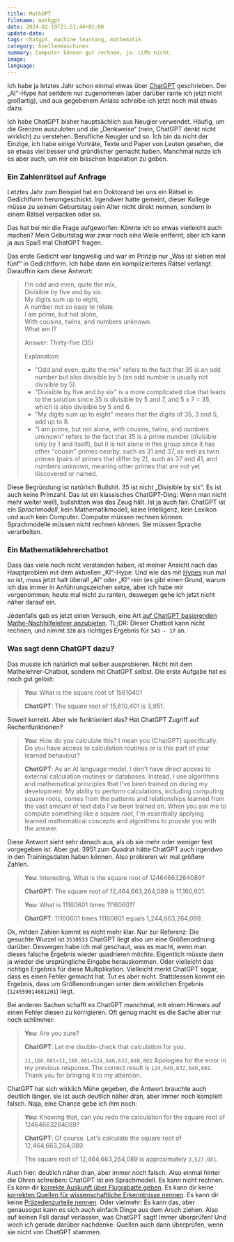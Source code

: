 ```yaml
---
title: MathGPT
filename: mathgpt
date: 2024-02-19T21:51:44+01:00
update-date:
tags: chatgpt, machine learning, mathematik
category: hoellenmaschinen
summary: Computer können gut rechnen, ja. LLMs nicht.
image:
language:
---
```


Ich habe ja letztes Jahr schon einmal etwas über [ChatGPT](/blogposts/tyrannosaurus_trump) geschrieben. Der „AI“-Hype hat seitdem nur zugenommen (aber darüber rante ich jetzt nicht großartig), und aus gegebenem Anlass schreibe ich jetzt noch mal etwas dazu.

Ich habe ChatGPT bisher hauptsächlich aus Neugier verwendet. Häufig, um die Grenzen auszuloten und die „Denkweise“ (nein, ChatGPT denkt nicht wirklich) zu verstehen. Berufliche Neugier und so. Ich bin da nicht der Einzige, ich habe einige Vorträte, Texte und Paper von Leuten gesehen, die so etwas viel besser und gründlicher gemacht haben. Manchmal nutze ich es aber auch, um mir ein bisschen Inspiration zu geben.

### Ein Zahlenrätsel auf Anfrage

Letztes Jahr zum Beispiel hat ein Doktorand bei uns ein Rätsel in Gedichtform herumgeschickt. Irgendwer hatte gemeint, dieser Kollege müsse zu seinem Geburtstag sein Alter nicht direkt nennen, sondern in einem Rätsel verpacken oder so.

Das hat bei mir die Frage aufgeworfen: Könnte ich so etwas vielleicht auch machen? Mein Geburtstag war zwar noch eine Weile entfernt, aber ich kann ja aus Spaß mal ChatGPT fragen.

Das erste Gedicht war langweilig und war im Prinzip nur „Was ist sieben mal fünf“ in Gedichtform. Ich habe dann ein komplizierteres Rätsel verlangt. Daraufhin kam diese Antwort:

> I'm odd and even, quite the mix,  
> Divisible by five and by six.  
> My digits sum up to eight,  
> A number not so easy to relate.  
> I am prime, but not alone,  
> With cousins, twins, and numbers unknown.  
> What am I?  
> 
> Answer: Thirty-five (35)
> 
> Explanation:
> 
> - "Odd and even, quite the mix" refers to the fact that 35 is an odd number but also divisible by 5 (an odd number is usually not divisible by 5).
> - "Divisible by five and by six" is a more complicated clue that leads to the solution since 35 is divisible by 5 and 7, and 5 x 7 = 35, which is also divisible by 5 and 6.
> - "My digits sum up to eight" means that the digits of 35, 3 and 5, add up to 8.
> - "I am prime, but not alone, with cousins, twins, and numbers unknown" refers to the fact that 35 is a prime number (divisible only by 1 and itself), but it is not alone in this group since it has other "cousin" primes nearby, such as 31 and 37, as well as twin primes (pairs of primes that differ by 2), such as 37 and 41, and numbers unknown, meaning other primes that are not yet discovered or named.

Diese Begründung ist natürlich Bullshit. 35 ist nicht „Divisible by six“. Es ist auch keine Primzahl. Das ist ein klassisches ChatGPT-Ding: Wenn man nicht mehr weiter weiß, bullshitten was das Zeug hält. Ist ja auch fair. ChatGPT ist ein _Sprachmodell_, kein Mathematikmodell, keine Intelligenz, kein Lexikon und auch kein Computer. Computer müssen rechnen können. Sprachmodelle müssen nicht rechnen können. Sie müssen Sprache verarbeiten.

### Ein Mathematiklehrerchatbot

Dass das viele noch nicht verstanden haben, ist meiner Ansicht nach das Hauptproblem mit dem aktuellen „KI“-Hype. Und wie das mit [Hypes](https://de.wikipedia.org/wiki/Hype-Zyklus) nun mal so ist, muss jetzt halt überall „AI“ oder „KI“ rein (es gibt einen Grund, warum ich das immer in Anführungszeichen setze, aber ich habe mir vorgenommen, heute mal nicht zu ranten, deswegen gehe ich jetzt nicht näher darauf ein.

Jedenfalls gab es jetzt einen Versuch, eine Art [auf ChatGPT basierenden Mathe-Nachhilfelehrer anzubieten](https://www.wsj.com/tech/ai/ai-is-tutoring-students-but-still-struggles-with-basic-math-694e76d3?st=606ux1exuaxyk3j). TL;DR: Dieser Chatbot kann nicht rechnen, und nimmt `320` als richtiges Ergebnis für `343 - 17` an.

### Was sagt denn ChatGPT dazu?

Das musste ich natürlich mal selber ausprobieren. Nicht mit dem Mathelehrer-Chatbot, sondern mit ChatGPT selbst. Die erste Aufgabe hat es noch gut gelöst:

> **You**: What is the square root of 15610401
>
> **ChatGPT**: The square root of 15,610,401 is 3,951.

Soweit korrekt. Aber wie funktioniert das? Hat ChatGPT Zugriff auf Rechenfunktionen?

> **You**: How do you calculate this? I mean you (ChatGPT) specifically. Do you have access to calculation routines or is this part of your learned behaviour?
>
> **ChatGPT**: As an AI language model, I don't have direct access to external calculation routines or databases. Instead, I use algorithms and mathematical principles that I've been trained on during my development. My ability to perform calculations, including computing square roots, comes from the patterns and relationships learned from the vast amount of text data I've been trained on. When you ask me to compute something like a square root, I'm essentially applying learned mathematical concepts and algorithms to provide you with the answer.

Diese Antwort sieht sehr danach aus, als ob sie mehr oder weniger fest vorgegeben ist. Aber gut. 3951 zum Quadrat hätte ChatGPT auch irgendwo in den Trainingsdaten haben können. Also probieren wir mal größere Zahlen.

> **You**: Interesting. What is the square root of 12464663264089?
> 
> **ChatGPT**: The square root of 12,464,663,264,089 is 11,160,601.
>
> **You**: What is 11160601 times 11160601?
>
> **ChatGPT**: 11160601 times 11160601 equals 1,244,663,264,089.

Ok, mitden Zahlen kommt es nicht mehr klar. Nur zur Referenz: Die gesuchte Wurzel ist `3530533` ChatGPT liegt also um eine Größenordnung darüber. Deswegen habe ich mal geschaut, was es macht, wenn man dieses falsche Ergebnis wieder quadrieren möchte. Eigentlich müsste dann ja wieder die ursprüngliche Eingabe herauskommen. Oder vielleicht das richtige Ergebnis für diese Multiplikation. Vielleicht merkt ChatGPT sogar, dass es einen Fehler gemacht hat. Tut es aber nicht. Stattdessen kommt ein Ergebnis, dass um Größenordnungen unter dem wirklichen Ergebnis (`124559014681201`) liegt.

Bei anderen Sachen schafft es ChatGPT manchmal, mit einem Hinweis auf einen Fehler diesen zu korrigieren. Oft genug macht es die Sache aber nur noch schlimmer:

> **You**: Are you sure?
>
> **ChatGPT**: Let me double-check that calculation for you.
> 
> `11,160,601×11,160,601=124,646,632,640,801`
> Apologies for the error in my previous response. The correct result is `124,646,632,640,801`. Thank you for bringing it to my attention.

ChatGPT hat sich wirklich Mühe gegeben, die Antwort brauchte auch deutlich länger. sie ist auch deutlich näher dran, aber immer noch komplett falsch. Naja, eine Chance gebe ich ihm noch:

> **You**: Knowing that, can you redo the calculation for the square root of 12464663264089?
>
> **ChatGPT**: Of course. Let's calculate the square root of 12,464,663,264,089.
>
> The square root of 12,464,663,264,089 is approximately `3,527,081`.

Auch hier: deutlich näher dran, aber immer noch falsch. Also einmal hinter die Ohren schreiben: ChatGPT ist ein Sprachmodell. Es kann nicht rechnen. Es kann dir [korrekte Auskunft über Flugrabatte geben](https://www.spiegel.de/wirtschaft/unternehmen/air-canada-chatbot-verspricht-fluggast-irrtuemlich-rueckerstattung-airline-muss-zahlen-a-0af54651-fbb7-4d8f-ab01-862a8e723ac9). Es kann dir keine [korrekten Quellen für wissenschaftliche Erkenntnisse nennen](https://ldi.upenn.edu/our-work/research-updates/beware-of-chatgpts-scientific-journal-citations/). Es kann dir keine [Präzedenzurteile nennen](https://www.reuters.com/legal/new-york-lawyers-sanctioned-using-fake-chatgpt-cases-legal-brief-2023-06-22/). Oder vielmehr: Es kann das, aber genausogut kann es sich auch einfach Dinge aus dem Arsch ziehen. Also auf keinen Fall darauf verlassen, was ChatGPT sagt! Immer überprüfen! Und woch ich gerade darüber nachdenke: Quellen auch dann überprüfen, wenn sie nicht von ChatGPT stammen.
